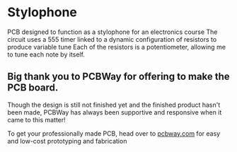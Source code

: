 # Stylophone


PCB designed to function as a stylophone for an electronics course 
The circuit uses a 555 timer linked to a dynamic configuration of resistors to produce variable tune
Each of the resistors is a potentiometer, allowing me to tune each note by itself.

## Big thank you to PCBWay for offering to make the PCB board.
Though the design is still not finished yet and the finished product hasn't been made, PCBWay has always been supportive and responsive when it came to this matter!

To get your professionally made PCB, head over to [pcbway.com](https://www.pcbway.com/) for easy and low-cost prototyping and fabrication
